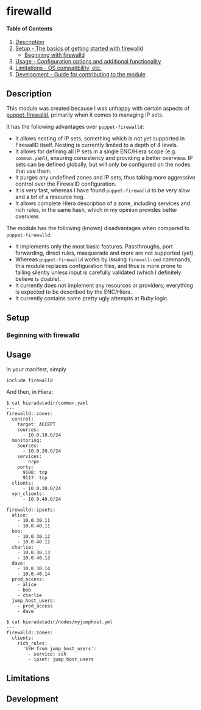 # firewalld

#### Table of Contents

1. [Description](#description)
2. [Setup - The basics of getting started with firewalld](#setup)
    * [Beginning with firewalld](#beginning-with-firewalld)
3. [Usage - Configuration options and additional functionality](#usage)
4. [Limitations - OS compatibility, etc.](#limitations)
5. [Development - Guide for contributing to the module](#development)

## Description

This module was created because I was unhappy with certain aspects of
[puppet-firewalld](https://forge.puppet.com/puppet/firewalld),
primarily when it comes to managing IP sets.

It has the following advantages over `puppet-firewalld`:

* It allows nesting of IP sets, something which is not yet supported
  in FirewallD itself. Nesting is currently limited to a depth of
  4 levels.
* It allows for defining all IP sets in a single ENC/Hiera scope (e.g.
  `common.yaml`), ensuring consistency and providing a better
  overview. IP sets can be defined globally, but will only be configured
  on the nodes that use them.
* It purges any undefined zones and IP sets, thus taking more
  aggressive control over the FirewallD configuration.
* It is very fast, whereas I have found `puppet-firewalld` to
  be very slow and a bit of a resource hog.
* It allows complete Hiera description of a zone, including services
  and rich rules, in the same hash, which in my opinion provides
  better overview.

The module has the following (known) disadvantages when compared to
`puppet-firewalld`:

* It implements only the most basic features. Passthroughs, port
  forwarding, direct rules, masquerade and more are not supported
  (yet).
* Whereas `puppet-firewalld` works by issuing `firewall-cmd` commands,
  this module replaces configuration files, and thus is more prone to
  failing silently unless input is carefully validated (which I
  definitely believe is doable).
* It currently does not implement any resources or providers;
  everything is expected to be described by the ENC/Hiera.
* It currently contains some pretty ugly attempts at Ruby logic.

## Setup

### Beginning with firewalld

## Usage

In your manifest, simply
```
include firewalld
```

And then, in Hiera:
```
$ cat hieradatadir/common.yaml
---
firewalld::zones:
  control:
    target: ACCEPT
    sources: 
      - 10.0.10.0/24
  monitoring:
    sources:
      - 10.0.20.0/24
    services:
      - nrpe
    ports:
      9100: tcp
      9117: tcp
  clients:
      - 10.0.30.0/24
  vpn_clients:
      - 10.0.40.0/24

firewalld::ipsets:
  alice:
    - 10.0.30.11
    - 10.0.40.11
  bob:
    - 10.0.30.12
    - 10.0.40.12
  charlie:
    - 10.0.30.13
    - 10.0.40.13
  dave:
    - 10.0.30.14
    - 10.0.40.14
  prod_access:
    - alice
    - bob
    - charlie
  jump_host_users:
    - prod_access
    - dave

$ cat hieradatadir/nodes/myjumphost.yml
---
firewalld::zones:
  clients:
    rich_rules:
      'SSH from jump_host_users':
        - service: ssh
        - ipset: jump_host_users
```

## Limitations

## Development
